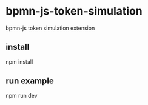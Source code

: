 # bpmn-js-token-simulation
bpmn-js token simulation extension

## install

npm install

## run example

npm run dev
